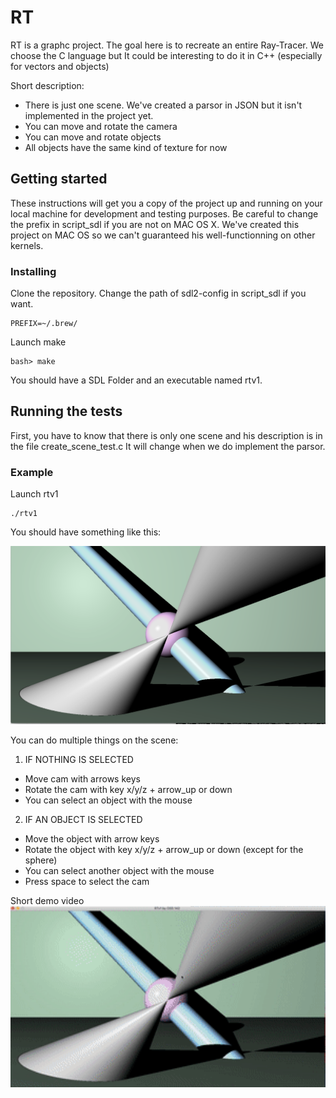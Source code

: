 # RT

RT is a graphc project. The goal here is to recreate an entire Ray-Tracer.
We choose the C language but It could be interesting to do it in C++ (especially for vectors and objects)

Short description:
- There is just one scene. We've created a parsor in JSON but it isn't implemented in the project yet.
- You can move and rotate the camera
- You can move and rotate objects
- All objects have the same kind of texture for now

## Getting started

These instructions will get you a copy of the project up and running on your local machine for development and testing purposes.
Be careful to change the prefix in script_sdl if you are not on MAC OS X. 
We've created this project on MAC OS so we can't guaranteed his well-functionning on other kernels.

### Installing
Clone the repository.
Change the path of sdl2-config in script_sdl if you want.

```
PREFIX=~/.brew/
```

Launch make

```
bash> make
```

You should have a SDL Folder and an executable named rtv1.

## Running the tests

First, you have to know that there is only one scene and his description is in the file create_scene_test.c
It will change when we do implement the parsor.

### Example

Launch rtv1

```
./rtv1
```

You should have something like this:<br/>

<img src="images/rt_screen_1.png" width="600px" ><br/>

You can do multiple things on the scene:

1) IF NOTHING IS SELECTED

- Move cam with arrows keys
- Rotate the cam with key x/y/z + arrow_up or down
- You can select an object with the mouse

2) IF AN OBJECT IS SELECTED

- Move the object with arrow keys
- Rotate the object with key x/y/z + arrow_up or down (except for the sphere)
- You can select another object with the mouse
- Press space to select the cam

Short demo video <br/>
<img src="images/demo.gif" width="600px"><br/>
